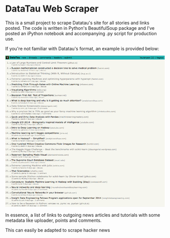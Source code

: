 # DataTau Web Scraper


This is a small project to scrape Datatau's site for all stories and links posted. The code is written in Python's BeautifulSoup package and I've posted an iPython notebook and accompanying .py script for production use. 

If you're not familiar with Datatau's format, an example is provided below:

![Datatau.com Format](https://raw.githubusercontent.com/louisryan/Web-Scraping/master/content/example.png)

In essence, a list of links to outgoing news articles and tutorials with some metadata like uploader, points and comments. 

This can easily be adapted to scrape hacker news